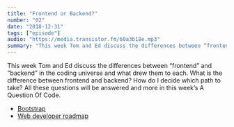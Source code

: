 ```yaml
---
title: "Frontend or Backend?"
number: "02"
date: "2018-12-31"
tags: ["episode"]
audio: "https://media.transistor.fm/60a3b18e.mp3"
summary: "This week Tom and Ed discuss the differences between “frontend” and “backend” in the coding universe and what drew them to each."
---
```


This week Tom and Ed discuss the differences between “frontend” and “backend” in the coding universe and what drew them to each. What is the difference between frontend and backend? How do I decide which path to take? All these questions will be answered and more in this week’s A Question Of Code.

* [Bootstrap](https://getbootstrap.com)
* [Web developer roadmap](https://github.com/kamranahmedse/developer-roadmap)
